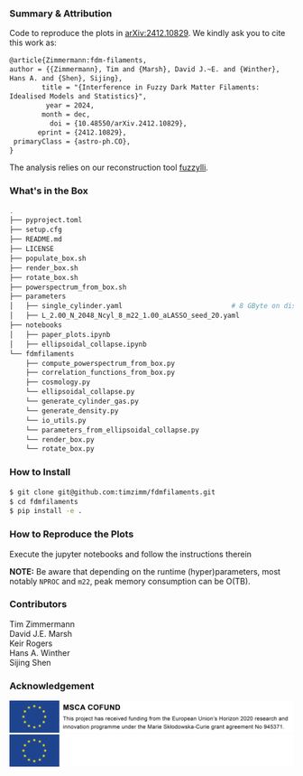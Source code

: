 ### Summary & Attribution
Code to reproduce the plots in [arXiv:2412.10829](https://arxiv.org/abs/2412.10829).
We kindly ask you to cite this work as:
```
@article{Zimmermann:fdm-filaments,
author = {{Zimmermann}, Tim and {Marsh}, David J.~E. and {Winther}, Hans A. and {Shen}, Sijing},
        title = "{Interference in Fuzzy Dark Matter Filaments: Idealised Models and Statistics}",
         year = 2024,
        month = dec,
          doi = {10.48550/arXiv.2412.10829},
       eprint = {2412.10829},
 primaryClass = {astro-ph.CO},
}
```

The analysis relies on our reconstruction tool 
[fuzzylli](https://github.com/timzimm/fuzzylli).

### What's in the Box
```bash
.
├── pyproject.toml
├── setup.cfg
├── README.md
├── LICENSE
├── populate_box.sh
├── render_box.sh
├── rotate_box.sh
├── powerspectrum_from_box.sh                           
├── parameters                                 
│   ├── single_cylinder.yaml                           # 8 GByte on disk
│   ├── L_2.00_N_2048_Ncyl_8_m22_1.00_aLASSO_seed_20.yaml                           # 192 GByte on disk
├── notebooks
│   ├── paper_plots.ipynb
│   ├── ellipsoidal_collapse.ipynb
└── fdmfilaments
    ├── compute_powerspectrum_from_box.py
    ├── correlation_functions_from_box.py
    ├── cosmology.py
    └── ellipsoidal_collapse.py
    └── generate_cylinder_gas.py
    └── generate_density.py
    └── io_utils.py
    └── parameters_from_ellipsoidal_collapse.py
    └── render_box.py
    └── rotate_box.py
```

### How to Install

```bash
$ git clone git@github.com:timzimm/fdmfilaments.git
$ cd fdmfilaments
$ pip install -e .
```

### How to Reproduce the Plots
Execute the jupyter notebooks and follow the instructions therein

**NOTE:** Be aware that depending on the runtime (hyper)parameters, most notably
`NPROC` and `m22`, peak memory consumption can be O(TB).

### Contributors
Tim Zimmermann  
David J.E. Marsh  
Keir Rogers  
Hans  A. Winther  
Sijing Shen  

### Acknowledgement
![eu](https://github.com/timzimm/boson_dsph/blob/94c8984fca269edb8b5a47ca43b346f07e80e1cc/images/eu_acknowledgement_compsci_3.png#gh-light-mode-only)
![eu](https://github.com/timzimm/boson_dsph/blob/94c8984fca269edb8b5a47ca43b346f07e80e1cc/images/eu_acknowledgement_compsci_3_white.png#gh-dark-mode-only)
